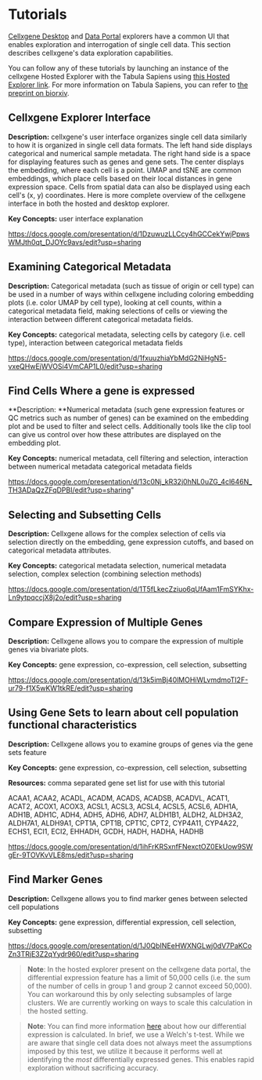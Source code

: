 # Tutorials

[Cellxgene Desktop](../desktop/quick-start.md) and [Data Portal](../portal/data-portal.md) explorers have a common UI that enables exploration and interrogation of single cell data. This section describes cellxgene's data exploration capabilities.

You can follow any of these tutorials by launching an instance of the cellxgene Hosted Explorer with the Tabula Sapiens using [this Hosted Explorer link](https://cellxgene.cziscience.com/e/53d208b0-2cfd-4366-9866-c3c6114081bc.cxg/). For more information on Tabula Sapiens, you can refer to [the preprint on biorxiv](https://www.biorxiv.org/content/10.1101/2021.07.19.452956v1).

## Cellxgene Explorer Interface

**Description:** cellxgene's user interface organizes single cell data similarly to how it is organized in single cell data formats. The left hand side displays categorical and numerical sample metadata. The right hand side is a space for displaying features such as genes and gene sets. The center displays the embedding, where each cell is a point. UMAP and tSNE are common embeddings, which place cells based on their local distances in gene expression space. Cells from spatial data can also be displayed using each cell's (x, y) coordinates. Here is more complete overview of the cellxgene interface in both the hosted and desktop explorer.

**Key Concepts:** user interface explanation

https://docs.google.com/presentation/d/1DzuwuzLLCcy4hGCCekYwjPpwsWMJth0qt_DJOYc9avs/edit?usp=sharing

## Examining Categorical Metadata

**Description:** Categorical metadata (such as tissue of origin or cell type) can be used in a number of ways within cellxgene including coloring embedding plots (i.e. color UMAP by cell type), looking at cell counts, within a categorical metadata field, making selections of cells or viewing the interaction between different categorical metadata fields.

**Key Concepts:** categorical metadata, selecting cells by category (i.e. cell type), interaction between categorical metadata fields

https://docs.google.com/presentation/d/1fxuuzhiaYbMdG2NiHgN5-vxeQHwEjWVOSi4VmCAP1L0/edit?usp=sharing

## Find Cells Where a gene is expressed

**Description: **Numerical metadata (such gene expression features or QC metrics such as number of genes) can be examined on the embedding plot and be used to filter and select cells. Additionally tools like the clip tool can give us control over how these attributes are displayed on the embedding plot.

**Key Concepts:** numerical metadata, cell filtering and selection, interaction between numerical metadata categorical metadata fields

https://docs.google.com/presentation/d/13c0Nj_kR32j0hNL0uZG_4cl646N_TH3ADaQzZFqDPBI/edit?usp=sharing"

## Selecting and Subsetting Cells

**Description:** Cellxgene allows for the complex selection of cells via selection directly on the embedding, gene expression cutoffs, and based on categorical metadata attributes.

**Key Concepts:** categorical metadata selection, numerical metadata selection, complex selection (combining selection methods)

https://docs.google.com/presentation/d/1T5fLkecZziuo6qUfAam1FmSYKhx-Ln9ytpqccjX8j2o/edit?usp=sharing

## Compare Expression of Multiple Genes

**Description:** Cellxgene allows you to compare the expression of multiple genes via bivariate plots.

**Key Concepts:** gene expression, co-expression, cell selection, subsetting

https://docs.google.com/presentation/d/13k5imBj40lMOHiWLvmdmoTI2F-ur79-f1X5wKW1tkRE/edit?usp=sharing

## Using Gene Sets to learn about cell population functional characteristics

**Description:** Cellxgene allows you to examine groups of genes via the gene sets feature

**Key Concepts:** gene expression, co-expression, cell selection, subsetting

**Resources:** comma separated gene set list for use with this tutorial

ACAA1, ACAA2, ACADL, ACADM, ACADS, ACADSB, ACADVL, ACAT1, ACAT2, ACOX1, ACOX3, ACSL1, ACSL3, ACSL4, ACSL5, ACSL6, ADH1A, ADH1B, ADH1C, ADH4, ADH5, ADH6, ADH7, ALDH1B1, ALDH2, ALDH3A2, ALDH7A1, ALDH9A1, CPT1A, CPT1B, CPT1C, CPT2, CYP4A11, CYP4A22, ECHS1, ECI1, ECI2, EHHADH, GCDH, HADH, HADHA, HADHB

https://docs.google.com/presentation/d/1ihFrKRSxnfFNexctOZ0EkUow9SWgEr-9TOVKvVLE8ms/edit?usp=sharing

## Find Marker Genes

**Description:** Cellxgene allows you to find marker genes between selected cell populations

**Key Concepts:** gene expression, differential expression, cell selection, subsetting

https://docs.google.com/presentation/d/1J0QbINEeHWXNGLwj0dV7PaKCoZn3TRjE3Z2qYydr960/edit?usp=sharing

> **Note**: In the hosted explorer present on the cellxgene data portal, the differential expression feature has a limit of 50,000 cells (i.e. the sum of the number of cells in group 1 and group 2 cannot exceed 50,000). You can workaround this by only selecting subsamples of large clusters. We are currently working on ways to scale this calculation in the hosted setting.

> **Note**: You can find more information [here](algorithms.md#differential-expression) about how our differential expression is calculated. In brief, we use a Welch's t-test. While we are aware that single cell data does not always meet the assumptions imposed by this test, we utilize it because it performs well at identifying the _most_ differentially expressed genes. This enables rapid exploration without sacrificing accuracy.
